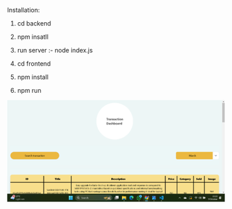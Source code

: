 Installation:

1) cd backend
2) npm insatll
3) run server :- node index.js

4) cd frontend
5) npm install
6) npm run

![Project Screenshot](https://github.com/Rohitjadhav7174/Roxiler-assignment-Rohit-Jadhav-/blob/main/Screenshot%202024-10-09%20152301.png?raw=true)

   


